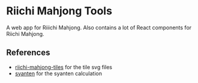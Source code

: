 # Riichi Mahjong Tools

A web app for Riiichi Mahjong. Also contains a lot of React components for Riichi Mahjong.

## References

- [riichi-mahjong-tiles](https://github.com/FluffyStuff/riichi-mahjong-tiles) for the tile svg files
- [syanten](https://github.com/takayama-lily/syanten) for the syanten calculation
